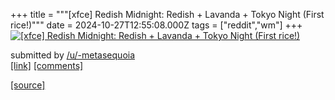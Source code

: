 +++
title = """[xfce] Redish Midnight: Redish + Lavanda + Tokyo Night (First rice!)"""
date = 2024-10-27T12:55:08.000Z
tags = ["reddit","wm"]
+++
[![[xfce] Redish Midnight: Redish + Lavanda + Tokyo Night (First rice!)](https://b.thumbs.redditmedia.com/ZkdkVTOFjpJTEOhwPkzig7zIrvhY85qNkA4vt8sybHk.jpg "[xfce] Redish Midnight: Redish + Lavanda + Tokyo Night (First rice!)")](https://www.reddit.com/r/unixporn/comments/1gdabnn/xfce_redish_midnight_redish_lavanda_tokyo_night/)

submitted by [/u/-metasequoia](https://www.reddit.com/user/-metasequoia)  
[\[link\]](https://www.reddit.com/gallery/1gdabnn) [\[comments\]](https://www.reddit.com/r/unixporn/comments/1gdabnn/xfce_redish_midnight_redish_lavanda_tokyo_night/)

[[source]](https://www.reddit.com/r/unixporn/comments/1gdabnn/xfce_redish_midnight_redish_lavanda_tokyo_night/)
